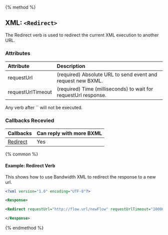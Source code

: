 {% method %}
## XML: `<Redirect>`
The Redirect verb is used to redirect the current XML execution to another URL.

### Attributes
| Attribute         | Description                                                     |
|:------------------|:----------------------------------------------------------------|
| requestUrl        | (required) Absolute URL to send event and request new BXML.     |
| requestUrlTimeout | (required) Time (milliseconds) to wait for requestUrl response. |

<aside class="alert general small">
<p>
Any verb after `<Redirect>` will not be executed.
<p>
</aside>

### Callbacks Recevied

| Callbacks                            | Can reply with more BXML |
|:-------------------------------------|:-------------------------|
| [Redirect](../callBacks/redirect.md) | Yes                      |


{% common %}
#### Example: Redirect Verb
This shows how to use Bandwidth XML to redirect the response to a new url.


```XML
<?xml version="1.0" encoding="UTF-8"?>

<Response>

<Redirect requestUrl="http://flow.url/newFlow" requestUrlTimeout="10000"></Redirect>

</Response>
```

{% endmethod %}
